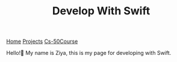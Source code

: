 <!DOCTYPE html>
<html lang="en">
<head>
    <meta charset="UTF-8">
    <meta name="viewport" content="width=device-width, initial-scale=1.0">
    
</head>
<body>
    <div class="container">
        <header>
            <h1>Develop With Swift</h1>
        </header>
        
   <a href="https://ziyarko.github.io/README.md">Home</a>
        <a href="https://ziyarko.github.io/PROJECTS.md">Projects</a>
        <a href="https://ziyarko.github.io/CS-50COURSE.md">Cs-50Course</a>

   <p>Hello!👋 My name is Ziya, this is my page for developing with Swift.</p>
    </div>
</body>
</html>

